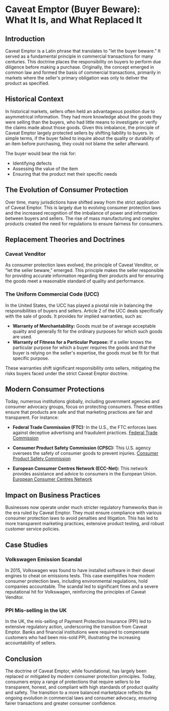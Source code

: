 # Caveat Emptor (Buyer Beware): What It Is, and What Replaced It

## Introduction 

Caveat Emptor is a Latin phrase that translates to "let the buyer beware.” It served as a fundamental principle in commercial transactions for many centuries. This doctrine places the responsibility on buyers to perform due diligence before making a purchase. Originally, the concept emerged in common law and formed the basis of commercial transactions, primarily in markets where the seller's primary obligation was only to deliver the product as specified.

## Historical Context

In historical markets, sellers often held an advantageous position due to asymmetrical information. They had more knowledge about the goods they were selling than the buyers, who had little means to investigate or verify the claims made about those goods. Given this imbalance, the principle of Caveat Emptor largely protected sellers by shifting liability to buyers. In simple terms, if the buyer failed to inquire about the quality or durability of an item before purchasing, they could not blame the seller afterward.

The buyer would bear the risk for:

- Identifying defects
- Assessing the value of the item
- Ensuring that the product met their specific needs

## The Evolution of Consumer Protection

Over time, many jurisdictions have shifted away from the strict application of Caveat Emptor. This is largely due to evolving consumer protection laws and the increased recognition of the imbalance of power and information between buyers and sellers. The rise of mass manufacturing and complex products created the need for regulations to ensure fairness for consumers.

## Replacement Theories and Doctrines

### Caveat Venditor

As consumer protection laws evolved, the principle of Caveat Venditor, or "let the seller beware," emerged. This principle makes the seller responsible for providing accurate information regarding their products and for ensuring the goods meet a reasonable standard of quality and performance.

### The Uniform Commercial Code (UCC)

In the United States, the UCC has played a pivotal role in balancing the responsibilities of buyers and sellers. Article 2 of the UCC deals specifically with the sale of goods. It provides for implied warranties, such as:

- **Warranty of Merchantability:** Goods must be of average acceptable quality and generally fit for the ordinary purposes for which such goods are used.
- **Warranty of Fitness for a Particular Purpose:** If a seller knows the particular purpose for which a buyer requires the goods and that the buyer is relying on the seller's expertise, the goods must be fit for that specific purpose.

These warranties shift significant responsibility onto sellers, mitigating the risks buyers faced under the strict Caveat Emptor doctrine.

## Modern Consumer Protections

Today, numerous institutions globally, including government agencies and consumer advocacy groups, focus on protecting consumers. These entities ensure that products are safe and that marketing practices are fair and transparent. For instance:

- **Federal Trade Commission (FTC):** In the U.S., the FTC enforces laws against deceptive advertising and fraudulent practices.
  [Federal Trade Commission](https://www.ftc.gov)

- **Consumer Product Safety Commission (CPSC):** This U.S. agency oversees the safety of consumer goods to prevent injuries.
  [Consumer Product Safety Commission](https://www.cpsc.gov)

- **European Consumer Centres Network (ECC-Net):** This network provides assistance and advice to consumers in the European Union.
  [European Consumer Centres Network](https://ec.europa.eu/consumers/consumers_safety/safety_products/consumer_sales_guarantees/ecc-net_en.htm)

## Impact on Business Practices

Businesses now operate under much stricter regulatory frameworks than in the era ruled by Caveat Emptor. They must ensure compliance with various consumer protection laws to avoid penalties and litigation. This has led to more transparent marketing practices, extensive product testing, and robust customer service policies.

## Case Studies

### Volkswagen Emission Scandal

In 2015, Volkswagen was found to have installed software in their diesel engines to cheat on emissions tests. This case exemplifies how modern consumer protection laws, including environmental regulations, hold companies accountable. The scandal led to significant fines and a severe reputational hit for Volkswagen, reinforcing the principles of Caveat Venditor.

### PPI Mis-selling in the UK

In the UK, the mis-selling of Payment Protection Insurance (PPI) led to extensive regulatory action, underscoring the transition from Caveat Emptor. Banks and financial institutions were required to compensate customers who had been mis-sold PPI, illustrating the increasing accountability of sellers.

## Conclusion

The doctrine of Caveat Emptor, while foundational, has largely been replaced or mitigated by modern consumer protection principles. Today, consumers enjoy a range of protections that require sellers to be transparent, honest, and compliant with high standards of product quality and safety. The transition to a more balanced marketplace reflects the ongoing evolution in commercial laws and consumer advocacy, ensuring fairer transactions and greater consumer confidence.